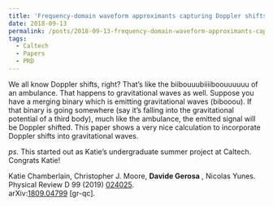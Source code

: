 ```yaml
---
title: 'Frequency-domain waveform approximants capturing Doppler shifts'
date: 2018-09-13
permalink: /posts/2018-09-13-frequency-domain-waveform-approximants-capturing-doppler-shifts
tags:
  - Caltech
  - Papers
  - PRD
---
```


We all know Doppler shifts, right? That’s like the biibouuubiiiiboouuuuuu of an ambulance. That happens to gravitational waves as well. Suppose you have a merging binary which is emitting gravitational waves (bibooou). If that binary is going somewhere (say it’s falling into the gravitational potential of a third body), much like the ambulance, the emitted signal will be Doppler shifted. This paper shows a very nice calculation to incorporate Doppler shifts into gravitational waves.

_ps._ This started out as Katie’s undergraduate summer project at Caltech. Congrats Katie!

Katie Chamberlain, Christopher J. Moore, **Davide Gerosa** , Nicolas Yunes.  
Physical Review D 99 (2019) [024025](<https://journals.aps.org/prd/abstract/10.1103/PhysRevD.99.024025>).  
arXiv:[1809.04799](<http://arxiv.org/abs/arXiv:1809.04799>) [gr-qc].

